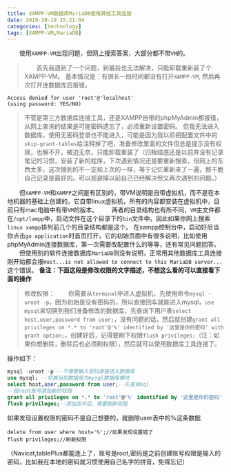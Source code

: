 ```yaml
---
title: XAMPP-VM数据库MariaDB使用其他工具连接
date: 2019-10-19 15:21:04
categories: [technology]
tags: [XAMPP-VM,MariaDB]
---
```


&emsp;&emsp;使用`XAMPP-VM`出现问题，但网上搜索答案，大部分都不带`VM`的。

>&emsp;&emsp;首先我遇到了一个问题，到最后也无法解决，只能卸载重新装了个XAMPP-VM。
基本情况是：有很长一段时间都没有打开`XAMPP-VM`, 然后再次打开连数据库后报错。
```
Access denied for user 'root'@'localhost' 
(using password: YES/NO)
```
<!-- more -->
>不管是第三方数据库连接工具，还是XAMPP自带的phpMyAdmin都报错，从网上查询的结果是可能密码遗忘了，必须重新设置密码。
>但我无法进入数据库，使用无密码登录也不能进入，可能是因为我以前把配置文件中的`skip-grant-tables`给注释掉了吧，准备修改里面的文件但总是提示没有权限，也解不开，被迫无奈，只能卸载重装了（归根结底还是以前并没有记录笔记的习惯，安装了新的程序，下次遇到情况还是要重新搜索，但网上的东西太多，这次搜到的不一定和上次的一样，等于记忆重新来了一遍，那干脆自己记录是最好的。可以规避掉以前自己已经解决但又再次遇到的问题。）

&emsp;&emsp;但`XAMPP-VM`和`XAMPP`之间是有区别的，带VM说明是自带虚拟机，而不是在本地机器的基础上创建的，它自带linux虚拟机，所有的内容都安装在虚拟机中，目前只有mac电脑中有带`VM`的版本。
&emsp;&emsp;两者的目录结构也有所不同，`VM`主文件都在`/opt/lampp`中，启动文件在这个目录下的`bin`文件中。因此如果你网上搜索`linux xampp`排列前几个的目录结构都是这个。 
在xampp控制台中，启动好后当你点击`go application`时首页打开，它的初始页面中有很多说明，比如使用phpMyAdmin连接数据库，第一次需要改配置什么的等等，还有常见问题回答。
&emsp;&emsp;但使用别的软件连接数据库`MariaDB`则没有说明，正常用其他数据库工具连接刚开始都会报`Host...is not allowed to connect to this MariaDB server...`这个错误。
**备注：下面这段是修改权限的文字描述，不想这么看的可以直接看下面的操作**
>修改权限：
&emsp;&emsp;你需要从`terminal`中进入虚拟机，先使用命令`mysql -uroot -p`，因为初始是没有密码的，所以直接回车就能进入mysql，`use mysql`来切换到我们准备修改的数据库，先查询下用户表`select host,user,password from user;`，没有问题的话，然后就创建`grant all privileges on *.* to 'root'@'%' identified by '这里是你的密码' with grant option;`，创建好后，记得要刷下权限`flush privileges;`（注：如果你想删除，删除后也必须刷权限），然后就可以使用数据库工具连接了。

操作如下：
```sql
mysql -uroot -p --不需要输入密码直接进入数据库
use mysql; --切换当前数据库为mysql数据库模块
select host,user,password from user;--先查询sql
--给root账号添加新的权限
grant all privileges on *.* to 'root'@'%' identified by '这里是你的密码' with grant option;
flush privileges;--添加完毕后，需要刷新权限
```
如果发现设置权限的密码不是自己想要的，就删除user表中的%这条数据
```
delete from user where host='%';//如果发现设置错了
flush privileges;//刷新权限
```
（Navicat,tablePlus都能连上了，账号是root,密码是之前创建账号权限是输入的密码，比如我在本地的密码就习惯使用自己名字的拼音，免得忘记）
